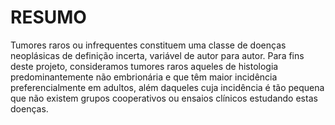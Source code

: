 # RESUMO

Tumores raros ou infrequentes constituem uma classe de doenças neoplásicas de definição incerta, variável de autor para autor. Para fins deste projeto, consideramos tumores raros aqueles de histologia predominantemente não embrionária e que têm maior incidência preferencialmente em adultos, além daqueles cuja incidência é tão pequena que não existem grupos cooperativos ou ensaios clínicos estudando estas doenças. 